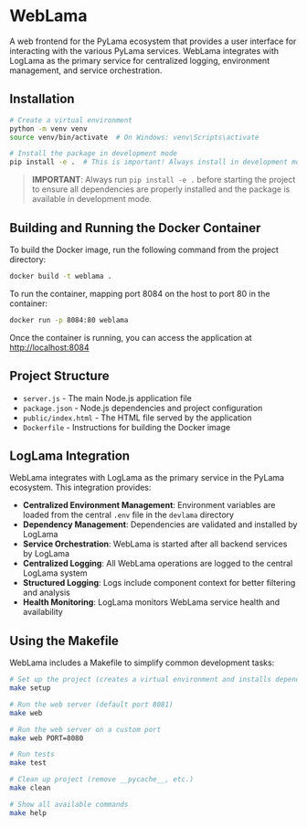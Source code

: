 # WebLama

A web frontend for the PyLama ecosystem that provides a user interface for interacting with the various PyLama services. WebLama integrates with LogLama as the primary service for centralized logging, environment management, and service orchestration.

## Installation

```bash
# Create a virtual environment
python -m venv venv
source venv/bin/activate  # On Windows: venv\Scripts\activate

# Install the package in development mode
pip install -e .  # This is important! Always install in development mode before starting
```

> **IMPORTANT**: Always run `pip install -e .` before starting the project to ensure all dependencies are properly installed and the package is available in development mode.

## Building and Running the Docker Container

To build the Docker image, run the following command from the project directory:

```bash
docker build -t weblama .
```

To run the container, mapping port 8084 on the host to port 80 in the container:

```bash
docker run -p 8084:80 weblama
```

Once the container is running, you can access the application at [http://localhost:8084](http://localhost:8084)

## Project Structure

- `server.js` - The main Node.js application file
- `package.json` - Node.js dependencies and project configuration
- `public/index.html` - The HTML file served by the application
- `Dockerfile` - Instructions for building the Docker image

## LogLama Integration

WebLama integrates with LogLama as the primary service in the PyLama ecosystem. This integration provides:

- **Centralized Environment Management**: Environment variables are loaded from the central `.env` file in the `devlama` directory
- **Dependency Management**: Dependencies are validated and installed by LogLama
- **Service Orchestration**: WebLama is started after all backend services by LogLama
- **Centralized Logging**: All WebLama operations are logged to the central LogLama system
- **Structured Logging**: Logs include component context for better filtering and analysis
- **Health Monitoring**: LogLama monitors WebLama service health and availability

## Using the Makefile

WebLama includes a Makefile to simplify common development tasks:

```bash
# Set up the project (creates a virtual environment and installs dependencies)
make setup

# Run the web server (default port 8081)
make web

# Run the web server on a custom port
make web PORT=8080

# Run tests
make test

# Clean up project (remove __pycache__, etc.)
make clean

# Show all available commands
make help
```
